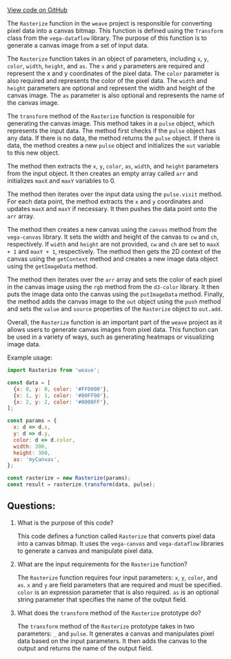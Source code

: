 [View code on GitHub](https://github.com/wandb/weave/weave-js/src/common/components/Vega3/Rasterize.js)

The `Rasterize` function in the `weave` project is responsible for converting pixel data into a canvas bitmap. This function is defined using the `Transform` class from the `vega-dataflow` library. The purpose of this function is to generate a canvas image from a set of input data. 

The `Rasterize` function takes in an object of parameters, including `x`, `y`, `color`, `width`, `height`, and `as`. The `x` and `y` parameters are required and represent the x and y coordinates of the pixel data. The `color` parameter is also required and represents the color of the pixel data. The `width` and `height` parameters are optional and represent the width and height of the canvas image. The `as` parameter is also optional and represents the name of the canvas image.

The `transform` method of the `Rasterize` function is responsible for generating the canvas image. This method takes in a `pulse` object, which represents the input data. The method first checks if the `pulse` object has any data. If there is no data, the method returns the `pulse` object. If there is data, the method creates a new `pulse` object and initializes the `out` variable to this new object. 

The method then extracts the `x`, `y`, `color`, `as`, `width`, and `height` parameters from the input object. It then creates an empty array called `arr` and initializes `maxX` and `maxY` variables to 0. 

The method then iterates over the input data using the `pulse.visit` method. For each data point, the method extracts the `x` and `y` coordinates and updates `maxX` and `maxY` if necessary. It then pushes the data point onto the `arr` array. 

The method then creates a new canvas using the `canvas` method from the `vega-canvas` library. It sets the width and height of the canvas to `cw` and `ch`, respectively. If `width` and `height` are not provided, `cw` and `ch` are set to `maxX + 1` and `maxY + 1`, respectively. The method then gets the 2D context of the canvas using the `getContext` method and creates a new image data object using the `getImageData` method. 

The method then iterates over the `arr` array and sets the color of each pixel in the canvas image using the `rgb` method from the `d3-color` library. It then puts the image data onto the canvas using the `putImageData` method. Finally, the method adds the canvas image to the `out` object using the `push` method and sets the `value` and `source` properties of the `Rasterize` object to `out.add`. 

Overall, the `Rasterize` function is an important part of the `weave` project as it allows users to generate canvas images from pixel data. This function can be used in a variety of ways, such as generating heatmaps or visualizing image data. 

Example usage:

```javascript
import Rasterize from 'weave';

const data = [
  {x: 0, y: 0, color: '#FF0000'},
  {x: 1, y: 1, color: '#00FF00'},
  {x: 2, y: 2, color: '#0000FF'},
];

const params = {
  x: d => d.x,
  y: d => d.y,
  color: d => d.color,
  width: 300,
  height: 300,
  as: 'myCanvas',
};

const rasterize = new Rasterize(params);
const result = rasterize.transform(data, pulse);
```
## Questions: 
 1. What is the purpose of this code?
    
    This code defines a function called `Rasterize` that converts pixel data into a canvas bitmap. It uses the `vega-canvas` and `vega-dataflow` libraries to generate a canvas and manipulate pixel data.

2. What are the input requirements for the `Rasterize` function?
    
    The `Rasterize` function requires four input parameters: `x`, `y`, `color`, and `as`. `x` and `y` are field parameters that are required and must be specified. `color` is an expression parameter that is also required. `as` is an optional string parameter that specifies the name of the output field.

3. What does the `transform` method of the `Rasterize` prototype do?
    
    The `transform` method of the `Rasterize` prototype takes in two parameters: `_` and `pulse`. It generates a canvas and manipulates pixel data based on the input parameters. It then adds the canvas to the output and returns the name of the output field.